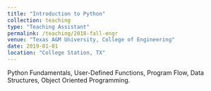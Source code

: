 ```yaml
---
title: "Introduction to Python"
collection: teaching
type: "Teaching Assistant"
permalink: /teaching/2018-fall-engr
venue: "Texas A&M University, College of Engineering"
date: 2019-01-01
location: "College Station, TX"
---
```


Python Fundamentals, User-Defined Functions, Program Flow, Data Structures,
Object Oriented Programming.
